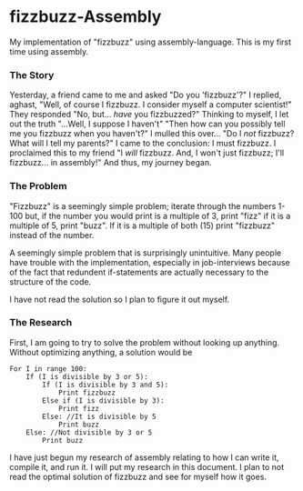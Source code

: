 # fizzbuzz-Assembly

My implementation of "fizzbuzz" using assembly-language. This is my first time using assembly.

### The Story

Yesterday, a friend came to me and asked "Do you 'fizzbuzz'?"
I replied, aghast, "Well, of course I fizzbuzz. I consider myself a computer scientist!"
They responded "No, but... *have* you fizzbuzzed?"
Thinking to myself, I let out the truth "...Well, I suppose I haven't"
"Then how can you possibly tell me you fizzbuzz when you haven't?"
I mulled this over... "Do I *not* fizzbuzz? What will I tell my parents?"
I came to the conclusion: I must fizzbuzz.
I proclaimed this to my friend "I *will* fizzbuzz. And, I won't just fizzbuzz; I'll fizzbuzz... in assembly!"
And thus, my journey began.

### The Problem

"Fizzbuzz" is a seemingly simple problem; iterate through the numbers 1-100 but, if the number you would print is
a multiple of 3, print "fizz" if it is a multiple of 5, print "buzz". If it is a multiple of both (15) print
"fizzbuzz" instead of the number.

A seemingly simple problem that is surprisingly unintuitive. Many people have trouble with the implementation,
especially in job-interviews because of the fact that redundent if-statements are actually necessary to the
structure of the code.

I have not read the solution so I plan to figure it out myself.

### The Research
First, I am going to try to solve the problem without looking up anything.
Without optimizing anything, a solution would be
```
For I in range 100:
	If (I is divisible by 3 or 5):
		If (I is divisible by 3 and 5):
			Print fizzbuzz
		Else if (I is divisible by 3):
			Print fizz
		Else: //It is divisible by 5
			Print buzz
	Else: //Not divisible by 3 or 5
		Print buzz
```

I have just begun my research of assembly relating to how I can write it, compile it, and run it. I will put my
research in this document. I plan to not read the optimal solution of fizzbuzz and see for myself how it goes.